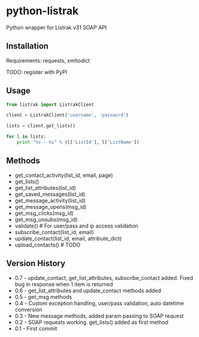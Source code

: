 python-listrak
==============

Python wrapper for Listrak v31 SOAP API

Installation
------------
Requirements: requests, xmltodict

TODO: register with PyPI

Usage
-----
```python
from listrak import ListrakClient

client = ListrakClient('username', 'password')

lists = client.get_lists()

for l in lists:
    print "%s - %s" % (l['ListId'], l['ListName'])
```

Methods
-------
* get_contact_activity(list_id, email, page)
* get_lists()
* get_list_attributes(list_id)
* get_saved_messages(list_id)
* get_message_activity(list_id)
* get_message_opens(msg_id)
* get_msg_clicks(msg_id)
* get_msg_unsubs(msg_id)
* validate() # For user/pass and ip access validation
* subscribe_contact(list_id, email)
* update_contact(list_id, email, attribute_dict)
* upload_contacts() # TODO


Version History
---------------
* 0.7 - update_contact, get_list_attributes, subscribe_contact added.  Fixed bug in response when 1 item is returned
* 0.6 - get_list_attributes and update_contact methods added
* 0.5 - get_msg methods
* 0.4 - Custom exception handling, user/pass validation, auto datetime conversion
* 0.3 - New message methods, added param passing to SOAP request
* 0.2 - SOAP requests working.  get_lists() added as first method
* 0.1 - First commit
